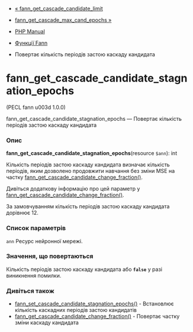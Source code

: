 - [« fann_get_cascade_candidate_limit](function.fann-get-cascade-candidate-limit.md)
- [fann_get_cascade_max_cand_epochs »](function.fann-get-cascade-max-cand-epochs.md)

- [PHP Manual](index.md)
- [Функції Fann](ref.fann.md)
- Повертає кількість періодів застою каскаду кандидата

# fann_get_cascade_candidate_stagnation_epochs

(PECL fann u003d 1.0.0)

fann_get_cascade_candidate_stagnation_epochs — Повертає кількість
періодів застою каскаду кандидата

### Опис

**fann_get_cascade_candidate_stagnation_epochs**(resource `$ann`): int

Кількість періодів застою каскаду кандидата визначає кількість
періодів, яким дозволено продовжити навчання без зміни MSE на
частку
[fann_get_cascade_candidate_change_fraction()](function.fann-get-cascade-candidate-change-fraction.md).

Дивіться додаткову інформацію про цей параметр у
[fann_get_cascade_candidate_change_fraction()](function.fann-get-cascade-candidate-change-fraction.md).

За замовчуванням кількість періодів застою каскаду кандидата дорівнює 12.

### Список параметрів

`ann`
Ресурс нейронної мережі.

### Значення, що повертаються

Кількість періодів застою каскаду кандидата або **`false`** у разі
виникнення помилки.

### Дивіться також

- [fann_set_cascade_candidate_stagnation_epochs()](function.fann-set-cascade-candidate-stagnation-epochs.md) -
Встановлює кількість каскадних періодів застою кандидатів
- [fann_get_cascade_candidate_change_fraction()](function.fann-get-cascade-candidate-change-fraction.md) -
Повертає частку зміни каскаду кандидата
